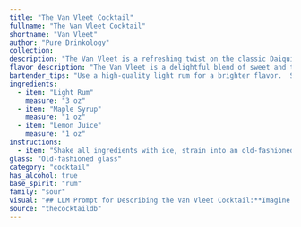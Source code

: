 ```yaml
---
title: "The Van Vleet Cocktail"
fullname: "The Van Vleet Cocktail"
shortname: "Van Vleet"
author: "Pure Drinkology"
collection:
description: "The Van Vleet is a refreshing twist on the classic Daiquiri family,  with a maple syrup sweetness replacing the traditional sugar. Its origin is unknown, likely a modern invention drawing on the popular rum and citrus combinations. "
flavor_description: "The Van Vleet is a delightful blend of sweet and tart. The light rum provides a smooth, slightly spiced backbone, while the maple syrup offers a rich, caramel-like sweetness. Lemon juice adds a bright, citrusy tang that balances the sweetness perfectly. The result is a refreshing and well-rounded cocktail that's perfect for warm weather. "
bartender_tips: "Use a high-quality light rum for a brighter flavor.  Shake vigorously with ice to chill and dilute the cocktail properly.  Adjust the maple syrup to your sweetness preference.  A good quality lemon juice will add brightness and balance.  Strain into a chilled coupe glass for a refreshing presentation. "
ingredients:
  - item: "Light Rum"
    measure: "3 oz"
  - item: "Maple Syrup"
    measure: "1 oz"
  - item: "Lemon Juice"
    measure: "1 oz"
instructions:
  - item: "Shake all ingredients with ice, strain into an old-fashioned glass over ice cubes, and serve."
glass: "Old-fashioned glass"
category: "cocktail"
has_alcohol: true
base_spirit: "rum"
family: "sour"
visual: "## LLM Prompt for Describing the Van Vleet Cocktail:**Imagine a glass filled with a captivating blend of amber and sunshine. The **Van Vleet**, a vibrant cocktail, invites you to explore its depths.  **Describe the visual elements of this cocktail, focusing on the following aspects:*** **Color:** What shades of amber, gold, and citrus are present?  Is the color clear or slightly cloudy? * **Texture:** Does the cocktail have a smooth, silky surface or a bubbly, frothy top?* **Garnish:** Imagine a simple, yet elegant garnish that complements the cocktail's flavors.  What might it be and how does it enhance the visual appeal?* **Glassware:**  Which type of glass would best showcase the beauty of this cocktail? (e.g., a coupe, martini glass, rocks glass)**Remember to use vivid language that paints a picture in the reader's mind.  Let your words evoke the visual experience of this delightful cocktail.** "
source: "thecocktaildb"
---
```



